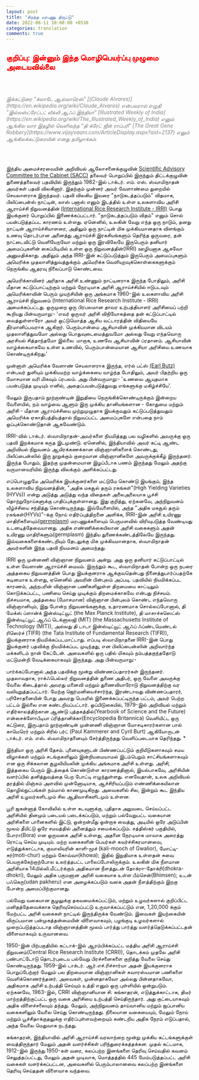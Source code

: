 ```yaml
---
layout: post
title: "சிறந்த மரபணு திருட்டு"
date: 2022-06-11 10:00:00 +0530
categories: translation
comments: true
---
```

## <b style="color: red"> குறிப்பு: இன்னும் இந்த மொழிபெயர்ப்பு முழுமை அடையவில்லை</b>

<br/><br/>

<i style="color: grey">
இக்கட்டுரை "க்லாடே ஆல்வாரெஸ்" [(Claude Alvares)](https://en.wikipedia.org/wiki/Claude_Alvares) என்பவரால் எழுதி "இல்லஸ்ட்ரேட்டட் வீக்லி ஆஃப் இந்தியா" [Illustrated Weekly of India](https://en.wikipedia.org/wiki/The_Illustrated_Weekly_of_India) எனும் ஆங்கில வார இதழில் வெளிவந்த "தி க்ரேட் ஜீன் ராப்பரி" [The Great Gene Robbery](https://www.vijayvaani.com/ArticleDisplay.aspx?aid=2137) எனும் ஆங்கிலக்கட்டுரையின் எனது தமிழாக்கம்.
</i>

<br/><br/>


இந்திய அமைச்சரவையின் அறிவியல் ஆலோசனைக்குழுவின் [Scientific Advisory Committee to the Cabinet (SACC)](https://www.nari-icmr.res.in/OrganizationalStructure/ScientificAdvisoryCommittee) தலைவர் பொறுப்பில் இருந்தும் திட்டக்குழுவின் துணைத்தலைவர் பதவியில் இருந்தும் 1982-இல் டாக்டர். எம். எஸ். ஸ்வாமிநாதன் அவர்கள் பதவி விலகினார்.
இதற்கும் முன்னர் அவர் வேளாண்மை துறையில் செயலாளராக இருந்தவர். பதவி விலகிய இவரை "நாடுகடத்தப்படும்" விதமாக, பிலிப்பைன்ஸ் நாட்டின், லாஸ் பனாஸ் எனும் இடத்தில் உள்ள உலகளாவிய அரிசி ஆராய்ச்சி நிறுவனத்தின் [(International Rice Research Institute - IRRI)](https://www.irri.org/) பொது இயக்குனர் பொறுப்பில் இணைக்கப்பட்டார். "நாடுகடத்தப்படும் விதம்" எனும் சொல் பயன்படுத்தப்பட காரணம் உள்ளது. ஏனெனில், உலகின் வேறு எந்த ஒரு நாடும், தனது நாட்டின் ஆராய்ச்சியாளரை, அதிலும் ஒரு நாட்டின் மிக முக்கியமானதாக விளங்கும் உணவு தொடர்பான அனைத்து ஆராய்ச்சி இரகசியங்களும் தெரிந்த ஒருவரை, தன் நாட்டைவிட்டு வெளியேறவோ மற்றும் ஒரு இரவிலேயே இருபெரும் தனியார் அமைப்புகளின் கைப்பிடியில் உள்ள ஒரு நிறுவனத்தின்(IRRI) ஊழியனாக ஆகவோ அனுமதிக்காது. அதிலும் அந்த IRRI-இன் கட்டுப்படுத்தும் இருபெரும் அமைப்புகளும் அமெரிக்க முதலாளித்துவத்துக்கும் அமெரிக்க வெளியுறவுக்கொள்கைகளுக்கும் நெருங்கிய ஆதரவு நிலைப்பாடு கொண்டவை.

அமெரிக்காவினர் அரிதாக அரிசி உண்ணும் நாட்டினராக இருந்த போதிலும், அரிசி மீதான கட்டுப்பாட்டிற்கும் மற்றும் நேரடியாக அரிசி ஆராய்ச்சியில் ஈடுபடவும் அமெரிக்காவின் பெரும் முயற்சியின் ஒரு அங்கமாக 1960-இல் உலகளாவிய அரிசி ஆராய்ச்சி நிறுவனம் (International Rice Research Institute - IRRI) அமைக்கப்பட்டது. ஒருமுறை ஒரு பிரபலமான தாவர உற்பத்தியாளர் அரிசியைப் பற்றி கூறியது பின்வருமாறு:-
'எவர் ஒருவர் அரிசி விநியோகத்தை தன் கட்டுப்பாட்டில் வைத்துள்ளாரோ அவர் ஒட்டுமொத்த ஆசிய வட்டாரத்தின் விதியையே தீர்மானிப்பவராக ஆகிறார். பெரும்பான்மை ஆசியாவின் முக்கியமான விடயம் முதலாளித்துவமோ அல்லது பொதுவுடைமைத்துவமோ அல்லது வேறு எந்தவொரு அரசியல் சித்தாந்தமோ இல்லை. மாறாக, உணவே ஆசியாவின் ப்ரதானம். ஆசியாவின் வாழ்க்கையாகவே உள்ள உணவில், பெரும்பான்மையான ஆசியா அரிசியை உணவாக கொண்டிருக்கிறது.'

முன்னாள் அமெரிக்க வேளாண் செயலாளராக இருந்த, எர்ல் பட்ஸ் [(Earl Butz)](https://en.wikipedia.org/wiki/Earl_Butz) என்பவர் துளியும் முக்கியமற்ற வாழ்க்கையை வாழ்ந்த போதிலும், அவர் பிதற்றிய ஒரு மோசமான வரி மிகவும் ப்ரபலம். அது பின்வருமாறு:-
'உணவை ஆயுதமாக பயன்படுத்த முடியும் எனில், அதைப்பயன்படுத்துவது எங்களுக்கு மகிழ்ச்சியே'.

மேலும் இருபதாம் நூற்றாண்டின் இறுதியை நெருங்கிக்கொண்டிருக்கும் இன்றைய வேளையில், நம் வாழ்வை ஆளும் இரு முக்கிய தானியங்களான - கோதுமை மற்றும் அரிசி - மீதான ஆராய்ச்சியை முற்றுமுழுதாக இயக்குவதும் கட்டுப்படுத்துவதும் அமெரிக்க ஏகாதிபத்தியத்தால் நிறுவப்பட்ட அமைப்புகளே என்பதை நாம் ஒப்புக்கொண்டுதான் ஆகவேண்டும்.

IRRI-வில் டாக்டர். ஸ்வாமிநாதன்-அவர்களை நியமித்தது பல வழிகளில் அவருக்கு ஒரு பதவி இறக்கமாக கருத இடமுண்டு. ஏனெனில், இந்தியாவில் அவர் கட்டி ஆண்ட அறிவியல் நிறுவனம் ஆயிரக்கணக்கான விஞ்ஞானிகளைக் கொண்டது, பிலிப்பைன்ஸில் இரு நூறுக்கும் குறைவான விஞ்ஞானிகளே அவருக்குக்கீழ் இருந்தனர். இருந்த போதும், இதற்கு முதன்மையான இழப்பீடாக பணம் இருந்தது மேலும் அதற்கு வருமானவரியில் இருந்து விலக்கும் அளிக்கப்பட்டது.

எப்பொழுதுமே அமெரிக்க இயக்குனர்களை மட்டுமே கொண்டு இயங்கும், இந்த உலகளாவிய நிறுவனத்தின், "அதிக மகசூல் தரும் ரகங்கள்"(High Yielding Varieties (HYVs)) என்று அடுத்து அடுத்து வந்த விதைகள் அலைஅலையாக பூச்சி தொற்றுநோய்களுக்கு பாதிப்புக்குள்ளானது. இது குறித்து, ஏற்கனவே, அந்நிறுவனம் வீழ்ச்சியை சந்தித்து கொண்டிருந்தது. இவ்வேளையில், அந்த "அதிக மகசூல் தரும் ரகங்கள்(HYVs)"-க்கு நோய் எதிர்ப்புத்திறனை அளிக்க, IRRI-இன் அரிசி உயிரணு மாதிரிகளையும்([germplasm](https://en.wikipedia.org/wiki/Germplasm)) மரபணுக்களையும் பெருமளவில் விரிவுபடுத்த வேண்டியது உடனடித்தேவையானது. அதிக எண்ணிக்கையிலான அரிசி வகைகளும் அதன் உயிரணு மாதிரிகளும்(germplasm) இந்திய துணைக்கண்டத்திலேயே இருந்தது. இவ்வகைகளைக்கண்டறியும் தேடலுக்கு மிக முக்கியமானதாக, ஸ்வாமிநாதன் அவர்களின் இந்த பதவி நியமனம் அமைந்தது.

IRRI ஒரு முன்னணி விஞ்ஞான நிறுவனம் அன்று. அது ஒரு தனியார் கட்டுப்பாட்டில் உள்ள வேளாண் ஆராய்ச்சி மையம். இருந்தும் கூட, ஸ்வாமிநாதன் போன்ற ஒரு நபரை அத்தகைய நிறுவனத்தின் பொது இயக்குனராக ஆக்குவதென்பது நினைத்துபார்ப்பதற்கே கடினமாக உள்ளது, ஏனெனில் அவரின் பின்புலம் அப்படி. பதவியில் நியமிக்கப்பட காரணம், அந்நபரின் விஞ்ஞான பணிகளிலுள்ள திறமையை காட்டிலும் கொடுக்கப்பட்ட, பணியை செய்து முடிக்கும் திறமைக்காகவே என்பது நிச்சயம். நிச்சயமாக, அத்தகைய (மோசமான) விஞ்ஞான பின்புலம் கொண்ட எந்தவொரு விஞ்ஞானியும், இது போன்ற நிறுவனங்களுக்கு, உதாரணமாக சொல்லப்போனால், தி மேக்ஸ் ப்ளான்க் இன்ஸ்டிட்யூட் (the Max Planck Institute), தி மாசாச்சுஸெட்ஸ் இன்ஸ்டிட்யூட் ஆஃப் டெக்னாலஜி (MIT) (the Massachusetts Institute of Technology (MIT)), அல்லது தி டாடா இன்ஸ்டிட்யூட் ஆஃப் ஃப்ண்டமெண்டல் ரிஸெர்ச் (TIFR) (the Tata Institute of Fundamental Research (TIFR)), இயக்குனராக நியமிக்கப்படமாட்டாது. எப்படி ஸ்வாமிநாதனை IRRI-இன் பொது இயக்குனர் பதவிக்கு நியமிக்கப்பட முடிந்தது, என பிலிப்பைன்ஸின் அறிவார்ந்த மக்களிடம் நான் கேட்டேன். அவைகளில் ஒரு பதில் மிகவும் நம்பத்தகுந்ததோடு மட்டுமன்றி வேடிக்கையாகவும் இருந்தது. அது பின்வருமாறு:-

பார்க்கப்போனால் அந்த பதவிக்கு மூன்று விண்ணப்பதாரர்கள் இருந்தனர். முதலாவதாக, ராக்ஃபெல்லர் நிறுவனத்தின் துணை அதிபர், ஒரு வேளை அவருக்கு வேலை கிடைத்தால் அவரது மனைவி மற்றும் துணைவியாரோடு நிறுவனத்திற்கு வர வலியுறுத்தப்பட்டார். மேற்கு ஜெர்மனியைச்சார்ந்த, இரண்டாவது விண்ணப்பதாரர், பரிசோதனையின் போது அவரது பெயரில் இணைக்கப்பட்டிருந்த பட்டம், அவர் பெற்ற பட்டம் இல்லை என கண்டறியப்பட்டார். ஒப்பிடுகையில், 1979-இல் அறிவியல் மற்றும் எதிர்காலத்திற்கான ஆண்டு புத்தகத்தில்(Yearbook of Science and the Future) என்சைக்ளோபீடியா ப்ரித்தானிக்கா(Encyclopedia Britannica) வெளியிட்ட ஒரு கட்டுரை, இருபதாம் நூற்றாண்டின் முன்னணி விஞ்ஞான மோசடிகாரர்களான பால் காமெரெர் மற்றும் சிரில் பர்ட் (Paul Kammerer and Cyril Burt) ஆகியோருடன் டாக்டர். எம். எஸ். ஸ்வாமிநாதனையும் சேர்த்திருந்தது வெளிப்படையாக தெரிந்தது.
*

இந்தியா ஒரு அரிசி தேசம். புனைவுகளுடன் பிண்ணப்பட்டும் குறியீடுகளாகவும் சமய விழாக்கள் மற்றும் சடங்குகளிலும் இன்றியமையாமல் இடம்பெறும் சாட்சியங்களாகவும் என ஒரு சிக்கலான சூழலியியலின் முக்கிய அங்கமாக அரிசி உள்ளது. அரிசி, இத்தகைய பெரும் இடத்தைக் கொண்டுள்ள காரணத்தினால், இயல்பாகவே, அரிசியின் வளர்ப்பில் தனித்துவத்தை பெற போட்டி எழுந்துள்ளது. எனவேதான், உலக அறிவியல் தரத்தில் மிஞ்சும் அளவில் முன்னோடியாக, ஆச்சிரியப்படும் எண்ணிக்கையிலான தொழில்நுட்பங்கள் நம்மால் காணமுடிகிறது. அவைகளில் சில, இன்றும் கூட இந்திய அரிசி உழவர்களிடமும் சில ஆதிவாசிகளிடமும் உள்ளன.

பூரி ஜகன்னாத் கோவிலில் உள்ள கடவுளுக்கு, புதிதாக அறுவடை செய்யப்பட்ட அரிசியில் தினமும் படையல் படைக்கப்படும், மற்றும் பல்வேறுபட்ட வகையான அரிசிகளை பானைகளில் இட்டு, ஒன்றன்மீது ஒன்றாக வைத்து, அடியில் ஒரே அடுப்பின் மூலம் தீயிட்டு ஒரே சமயத்தில் அனைத்தும் சமைக்கப்படும். சத்திஸ்கர் பகுதியில், போரா(Bora) என ஒருவகை அரிசி உள்ளது, அதனை நேரடியாக மாவாக அரைத்து ரொட்டி செய்ய முடியும். மற்ற வகைகளின் பெயர்கள் கவர்ச்சிகரமானவை, எடுத்துக்காட்டாக, குவாலியரின் காளி-மூச் (kali-mooch of Gwalior), மோட்டி-சுர்(moti-chur) மற்றும் கோவ்வா(khowa); இதில் இறுதியாக உள்ளதன் சுவை பெயருக்கேற்றாற்போல உலர்த்தபட்ட பாலைப்போலிருக்கும். உலகின் மிக நீளமான அரிசியாக 14மில்லி.மீட்டர்க்கும் அதிகமான நீளத்துடன் தோக்ரா-தோக்ரி(dhokra-dhokri), மேலும் அதிக பருமனான அரிசி வகையாக உள்ள பீம்சென்(Bhimsen); உடன் பஃகெரு(udan pakheru) என அழைக்கப்படும் வகை அதன் நீளத்திற்கும் இறகு போன்ற அமைப்பிற்குமானது.

பல்வேறு வகையான சூழலுக்கு தகவமைக்கப்பட்டும், மற்றும் உழவர்களால் குறிப்பிட்ட மனிதத்தேவைக்காக தெரிவுசெய்யப்பட்டு உருவாக்கப்பட்டும் என, 1,20,000 க்கும் மேற்பட்ட அரிசி வகைகள் நாட்டில் இருந்திருக்க வேண்டும். இவைகள் இயற்கையின் விருப்பமான பன்முகத்தன்மையின் விளைவாகவும், பழங்குடி உழவர்களால் முறைப்படுத்தப்படாத விஞ்ஞானத்தின் மூலம் பார்த்து பார்த்து வளர்த்தெடுக்கப்பட்டதன் விளைவாகவும் உருவானவை.

1950-இன் பிற்பகுதியில் கட்டாக்-இல் ஆரம்பிக்கப்பட்ட மத்திய அரிசி ஆராய்ச்சி நிறுவனம்(Central Rice Research Institute (CRRI)), தொடக்கம் முதலே அரிசி பண்பாட்டோடு தொடர்புடைய பல்வேறு பிரச்சனைகளை குறித்து வேலை செய்து கொண்டிருந்தது. 1959-இல் டாக்டர். ஆர்.எச்.ரிச்சார்யா அதன் இயக்குனராக பொறுப்பேற்றார் மேலும் பல திறமையான  விஞ்ஞானிகள் சுவாரஸ்யமான பணிகளை வெளிக்கொணர்ந்தனர். அவைகள், முன்னதாகவோ அல்லது பின்னதாகவோ, அதிகமாக அரிசி உற்பத்தி செய்யும் உத்தி எனும் ஒரு புள்ளியில் ஒன்றுபடும்.
ஏற்கனவே, 1963-இல், CRRI விஞ்ஞானியான சி. கங்காதரன், எடுத்துக்காட்டாக, திடீர் மாற்றத்திற்குட்பட்ட ஒரு வகை அரிசியை உற்பத்தி செய்திருந்தார். அது குட்டையாகவும் அதிக விளைச்சலையும் தந்தது. மேலும், அந்நிறுவனம் தாய்வானிய மற்றும் ஜப்பானிய வகைகளிலும் வேலை செய்து கொண்டிருந்தது. நிலையான வகையையும், மேலும் நோய் மற்றும் பூச்சிதாக்குதலுக்கு எதிர்ப்புள்ளவற்றையும் கண்டறிய அதிக நேரம் எடுப்பதால், அந்த வேலை மெதுவாக நடந்தது.

 கங்காதரன், இந்தியாவில் அரிசி ஆராய்ச்சி வரலாற்றை மூன்று முக்கிய கட்டங்களுக்குள் வைத்திருந்தார் மேலும் அதன் வளர்ச்சிகள் பரிந்துரைக்கத்தக்கன. முதல் கட்டமாக, 1912-இல் இருந்து 1950-கள் வரை, கலப்பற்ற இனங்களை தெரிவு செய்வதில் கவனம் செலுத்தப்பட்டது, மேலும் அதன் முடிவாக, மொத்தத்தில் 445 மேம்படுத்தப்பட்ட அரிசி வகைகள் வளர்க்கப்பட்டன, அவைகளில் பெரும்பாலானவை கலப்பற்ற இனங்களை தெரிவு செய்ததன் விளைவாக வந்தவை.